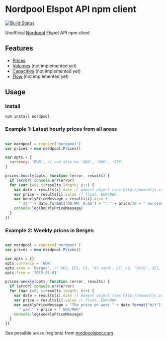 # Nordpool Elspot API npm client

[![Build Status](https://travis-ci.org/samuelmr/nordpool-node.svg?branch=master)](https://travis-ci.org/samuelmr/nordpool-node)

Unofficial [Nordpool](http://www.nordpoolspot.com/) Elspot API npm client

## Features

- [Prices](http://www.nordpoolspot.com/Market-data1/Elspot/Area-Prices/)
- [Volumes](http://www.nordpoolspot.com/Market-data1/Elspot/Volumes/) (not implemented yet)
- [Capacities](http://www.nordpoolspot.com/Market-data1/Elspot/Capacities1/) (not implemented yet)
- [Flow](http://www.nordpoolspot.com/Market-data1/Elspot/Flow1/) (not implemented yet)


## Usage

### Install

```
npm install nordpool
```

### Example 1: Latest hourly prices from all areas
```js

var nordpool = require('nordpool')
var prices = new nordpool.Prices()

var opts = {
  currency: 'EUR', // can also be 'DKK', 'NOK', 'SEK'
}

prices.hourly(opts, function (error, results) {
  if (error) console.err(error)
  for (var i=0; i<results.length; i++) {
    var date = results[i].date // moment object (see http://momentjs.com/)
    var price = results[i].value // float, EUR/MWh
    var hourlyPriceMessage = results[i].area +
      " at " + date.format("DD.MM. H:mm") + ": " + price/10 + " eurocent/kWh"
    console.log(hourlyPriceMessage)
  }
})

```

### Example 2: Weekly prices in Bergen

```js

var nordpool = require('nordpool')
var prices = new nordpool.Prices()

var opts = {}
opts.currency = 'NOK'
opts.area = 'Bergen', // DK2, EE1, FI, 'Kr.sand', LT, LV, 'Oslo', SE1, SE4, ...
opts.from = '2015-01-01'

prices.weekly(opts, function (error, results) {
  if (error) console.err(error)
  for (var i=0; i<results.length; i++) {
    var date = results[i].date // moment object (see http://momentjs.com/)
    var price = results[i].value // float, EUR/MWh
    var weeklyPriceMessage = "The price on week " + date.format("W/Y") +
      " was " + price + " NOK/MWh"
    console.log(weeklyPriceMessage)
  }
})

```

See possible `area`s (regions) from [nordpoolspot.com](http://www.nordpoolspot.com/Market-data1/Elspot/Area-Prices/)
